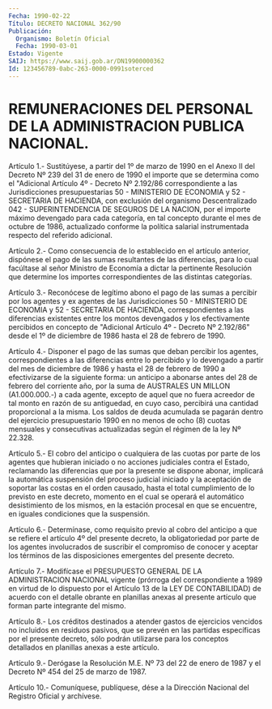 ```yaml
---
Fecha: 1990-02-22
Título: DECRETO NACIONAL 362/90
Publicación:
  Organismo: Boletín Oficial
  Fecha: 1990-03-01
Estado: Vigente
SAIJ: https://www.saij.gob.ar/DN19900000362
Id: 123456789-0abc-263-0000-0991soterced
---
```

# REMUNERACIONES DEL PERSONAL DE LA ADMINISTRACION PUBLICA NACIONAL.

<a id="1"></a>
Artículo  1.-  Sustitúyese,  a  partir del 1º de marzo de 1990 en el Anexo II del Decreto Nº 239 del 31  de  enero de 1990 el importe que se determina como el "Adicional Artículo  4º  -  Decreto Nº 2.192/86 correspondiente a las Jurisdicciones presupuestarias 50 - MINISTERIO DE  ECONOMIA  y  52  -  SECRETARIA  DE  HACIENDA, con exclusión  del organismo Descentralizado 042 - SUPERINTENDENCIA  DE  SEGUROS  DE LA NACION, por el importe máximo devengado para cada categoría, en  tal concepto  durante el mes de octubre de 1986, actualizado conforme la política salarial  instrumentada  respecto  del  referido adicional.

<a id="2"></a>
Artículo  2.-  Como  consecuencia  de  lo establecido en el artículo anterior,  dispónese  el  pago  de  las  sumas  resultantes  de  las diferencias, para lo cual facúltase al señor  Ministro de Economía a dictar   la  pertinente  Resolución  que  determine  los    importes correspondientes de las distintas categorías.

<a id="3"></a>
Artículo  3.-  Reconócese  de  legítimo abono el pago de las sumas a percibir por los agentes y ex agentes  de  las  Jurisdicciones  50 - MINISTERIO DE ECONOMIA y 52 - SECRETARIA DE HACIENDA, correspondientes  a  las  diferencias  existentes  entre  los montos devengados  y los efectivamente percibidos en concepto de "Adicional Artículo 4º -  Decreto Nº 2.192/86" desde el 1º de diciembre de 1986 hasta el 28 de febrero de 1990.

<a id="4"></a>
Artículo  4.-  Disponer  el pago de las sumas que deban percibir los agentes, correspondientes  a las diferencias entre lo percibido y lo devengado a partir del mes de  diciembre  de  1986  y hasta el 28 de febrero de 1990 a efectivizarse de la siguiente forma:  un anticipo a abonarse antes del 28 de febrero del corriente año, por la suma de AUSTRALES UN MILLON (A1.000.000.-) a cada agente, excepto  de aquel que  no  fuera  acreedor de tal monto en razón de su antiguedad,  en cuyo caso, percibirá  una  cantidad  proporcional  a  la  misma. Los saldos de deuda acumulada se pagarán dentro del ejercicio presupuestario  1990  en  no  menos  de  ocho (8) cuotas mensuales y consecutivas actualizadas según el régimen  de  la  ley  Nº  22.328.

<a id="5"></a>
Artículo  5.-  El  cobro del anticipo o cualquiera de las cuotas por parte de los agentes  que hubieran iniciado o no acciones judiciales contra el Estado, reclamando  las diferencias que por la presente se dispone  abonar,  implicará  la automática  suspensión  del  proceso judicial iniciado y la aceptación  de  soportar  las  costas  en el orden  causado,  hasta  el total cumplimiento de lo previsto en este decreto, momento en el cual  se  operará el automático desistimiento de  los mismos, en la estación procesal  en  que  se  encuentre,  en iguales condiciones que la suspensión.

<a id="6"></a>
Artículo  6.-  Determínase,  como  requisito  previo  al  cobro  del anticipo  a  que  se refiere el artículo 4º del presente decreto, la obligatoriedad por parte de los agentes involucrados de suscribir el compromiso de conocer  y  aceptar  los términos de las disposiciones emergentes del presente decreto.

<a id="7"></a>
Artículo  7.- Modifícase el PRESUPUESTO GENERAL DE LA ADMINISTRACION NACIONAL vigente  (prórroga  del correspondiente a 1989 en virtud de lo  dispuesto por el Artículo 13  de  la  LEY  DE  CONTABILIDAD)  de acuerdo  con  el  detalle  obrante  en  planillas anexas al presente artículo que forman parte integrante del mismo.

<a id="8"></a>
Artículo  8.- Los créditos destinados a atender gastos de ejercicios vencidos no  incluidos  en  residuos  pasivos,  que se prevén en las partidas específicas por el presente decreto, sólo podrán utilizarse para los conceptos detallados en planillas anexas  a  este artículo.

<a id="9"></a>
Artículo  9.-  Derógase  la Resolución M.E. Nº 73 del 22 de enero de 1987 y el Decreto Nº 454 del 25 de marzo de 1987.

<a id="10"></a>
Artículo  10.- Comuníquese, publíquese, dése a la Dirección Nacional del Registro Oficial y archívese.